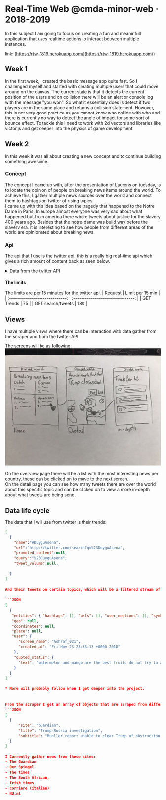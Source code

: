 # Real-Time Web @cmda-minor-web · 2018-2019

In this subject I am going to focus on creating a fun and meaninfull application that uses realtime actions to interact between multiple instances.

link: [https://rtw-1819.herokuapp.com/](https://rtw-1819.herokuapp.com/)

## Week 1

In the first week, I created the basic message app quite fast. So I challenged myself and started with creating multiple users that could move around on the canvas. The current state is that it detects the current position of the users and on collision
there will be an alert or console log with the message "you won". So what it essentialy does is detect if two players are in the same place and returns a collision statement. Howover, this is not very good practice as you cannot know who collide with who and there is currently no way to detect the angle of impact for some sort of bounce effect. To tackle this I need to work with 2d vectors and libraries like victor.js and get deeper into the physics of game development.

## Week 2
In this week it was all about creating a new concept and to continue building something awesome.

### Concept
The concept I came up with, after the presentation of Laurens on tuesday, is to locate the opinion of people on breaking news items around the world. To achieve this, I gather multiple news sources over the world and connect them to hashtags on twitter of rising topics.  
I came up with this idea based on the tragedy that happened to the Notre Dame in Paris. In europe almost everyone was very sad about what happened but from america there where tweets about justice for the slavery 400 years ago. Besides that the notre-dame was build way before the slavery era, it is interesting to see how people from different areas of the world are opinionated about breaking news.

### Api
The api that I use is the twitter api, this is a really big real-time api which gives a rich amount of content back as seen below.

<details>
  <summary>Data from the twitter API</summary>
```JSON
{ created_at: 'Fri Apr 19 09:25:21 +0000 2019',
  id: 1119170105601089500,
  id_str: '1119170105601089536',
  text: 'exactly .',
  source:
   '<a href="http://twitter.com/download/iphone" rel="nofollow">Twitter for iPhone</a>',
  truncated: false,
  in_reply_to_status_id: null,
  in_reply_to_status_id_str: null,
  in_reply_to_user_id: null,
  in_reply_to_user_id_str: null,
  in_reply_to_screen_name: null,
  user:
   { id: 1066112461550616600,
     id_str: '1066112461550616577',
     name: '␞',
     screen_name: 'S20Rahaf',
     location: '☄️',
     url: null,
     description: '"One day" OR "Day one". You decide! 👩🏽‍⚕️💉',
     translator_type: 'none',
     protected: false,
     verified: false,
     followers_count: 18,
     friends_count: 22,
     listed_count: 0,
     favourites_count: 160,
     statuses_count: 424,
     created_at: 'Fri Nov 23 23:33:13 +0000 2018',
     utc_offset: null,
     time_zone: null,
     geo_enabled: false,
     lang: 'en',
     contributors_enabled: false,
     is_translator: false,
     profile_background_color: 'F5F8FA',
     profile_background_image_url: '',
     profile_background_image_url_https: '',
     profile_background_tile: false,
     profile_link_color: '1DA1F2',
     profile_sidebar_border_color: 'C0DEED',
     profile_sidebar_fill_color: 'DDEEF6',
     profile_text_color: '333333',
     profile_use_background_image: true,
     profile_image_url:
      'http://pbs.twimg.com/profile_images/1119017008136433664/FmoA1AJx_normal.jpg',
     profile_image_url_https:
      'https://pbs.twimg.com/profile_images/1119017008136433664/FmoA1AJx_normal.jpg',
     profile_banner_url:
      'https://pbs.twimg.com/profile_banners/1066112461550616577/1555665429',
     default_profile: true,
     default_profile_image: false,
     following: null,
     follow_request_sent: null,
     notifications: null },
  geo: null,
  coordinates: null,
  place: null,
  contributors: null,
  quoted_status_id: 1116183768471982100,
  quoted_status_id_str: '1116183768471982080',
  quoted_status:
   { created_at: 'Thu Apr 11 03:38:42 +0000 2019',
     id: 1116183768471982100,
     id_str: '1116183768471982080',
     text:
      'watermelon and mango are the best fruits do not try to argue with me i know im winning https://t.co/ujSDfUtmRC',
     display_text_range: [ 0, 86 ],
     source:
      '<a href="http://twitter.com/download/android" rel="nofollow">Twitter for Android</a>',
     truncated: false,
     in_reply_to_status_id: null,
     in_reply_to_status_id_str: null,
     in_reply_to_user_id: null,
     in_reply_to_user_id_str: null,
     in_reply_to_screen_name: null,
     user:
      { id: 859343362754609200,
        id_str: '859343362754609153',
        name: '🍒 janna vasquez 🍒',
        screen_name: 'notjanna_',
        location: 'oceans',
        url: 'https://instagram.com/notjanna_',
        description: 'pretty colorful rainbow',
        translator_type: 'none',
        protected: false,
        verified: false,
        followers_count: 1055,
        friends_count: 784,
        listed_count: 2,
        favourites_count: 18617,
        statuses_count: 15879,
        created_at: 'Tue May 02 09:46:38 +0000 2017',
        utc_offset: null,
        time_zone: null,
        geo_enabled: true,
        lang: 'en',
        contributors_enabled: false,
        is_translator: false,
        profile_background_color: 'F5F8FA',
        profile_background_image_url: '',
        profile_background_image_url_https: '',
        profile_background_tile: false,
        profile_link_color: '1DA1F2',
        profile_sidebar_border_color: 'C0DEED',
        profile_sidebar_fill_color: 'DDEEF6',
        profile_text_color: '333333',
        profile_use_background_image: true,
        profile_image_url:
         'http://pbs.twimg.com/profile_images/1115867502167371778/gj9Kyipv_normal.jpg',
        profile_image_url_https:
         'https://pbs.twimg.com/profile_images/1115867502167371778/gj9Kyipv_normal.jpg',
        profile_banner_url:
         'https://pbs.twimg.com/profile_banners/859343362754609153/1554129957',
        default_profile: true,
        default_profile_image: false,
        following: null,
        follow_request_sent: null,
        notifications: null },
     geo: null,
     coordinates: null,
     place: null,
     contributors: null,
     quoted_status_id: 1115323616571351000,
     quoted_status_id_str: '1115323616571351040',
     is_quote_status: true,
     quote_count: 1870,
     reply_count: 121,
     retweet_count: 43073,
     favorite_count: 75810,
     entities:
      { hashtags: [], urls: [Array], user_mentions: [], symbols: [] },
     favorited: false,
     retweeted: false,
     possibly_sensitive: false,
     filter_level: 'low',
     lang: 'en' },
  quoted_status_permalink:
   { url: 'https://t.co/HTSfJlpf3K',
     expanded: 'https://twitter.com/notjanna_/status/1116183768471982080',
     display: 'twitter.com/notjanna_/stat…' },
  is_quote_status: true,
  quote_count: 0,
  reply_count: 0,
  retweet_count: 0,
  favorite_count: 0,
  entities: { hashtags: [], urls: [], user_mentions: [], symbols: [] },
  favorited: false,
  retweeted: false,
  filter_level: 'low',
  lang: 'en',
  timestamp_ms: '1555665921007' }
  ```

  </details>

  #### The limits
  The limits are per 15 minutes for the twitter api.
  |             Request             |         Limit per 15 min          |
  | :-----------------------------: | :-------------------------------: |
  |           GET Trends            |                 75                |
  |           GET search/tweets     |                 180               |

  
  ## Views
  I have multiple views where there can be interaction with data gather from the scraper and from the twitter API.

  The screens will be as following:
  ![Screens](gh-images/screens.JPG)

  On the overview page there will be a list with the most interesting news per country, these can be clicked on to move to the next screen.  
  On the detail page you can see how many tweets there are over the world about this specific topic and can be clicked on to view a more in-depth about what tweets are being send.

  ## Data life cycle
  The data that I will use from twitter is their trends:
  ```JSON
  [
    {
      "name":"#DuyguAsena",
      "url":"http://twitter.com/search?q=%23DuyguAsena",
      "promoted_content":null,
      "query":"%23DuyguAsena",
      "tweet_volume":null,
      
    }
  ]

  And their tweets on certain topics, which will be a filtered stream of tweets.

  ```JSON
  [
    {
     "entities": { "hashtags": [], "urls": [], "user_mentions": [], "symbols": [] },
     "geo": null,
     "coordinates": null,
     "place": null,
     "user": {
        "screen_name": "Ashraf_021",
        "created_at": "Fri Nov 23 23:33:13 +0000 2018"
      },
      "quoted_status": {
        "text": "watermelon and mango are the best fruits do not try to argue with me i know im winning https://t.co/ujSDfUtmRC'"
      }
    }
  ]

  * More will probably follow when I get deeper into the project.


  From the scraper I get an array of objects that are scraped from different news sites. An array can look like this:
  ```JSON
  [
    {
        "site": "Guardian",
        "title": "Trump-Russia investigation",
        "subtitle": "Mueller report unable to clear Trump of obstruction of justice"
    }
  ]

  I Currently gather news from these sites:
  - The Guardian
  - Der Spiegel
  - The times
  - The South African, 
  - Irish times
  - Corriere (italian)
  - NU.nl